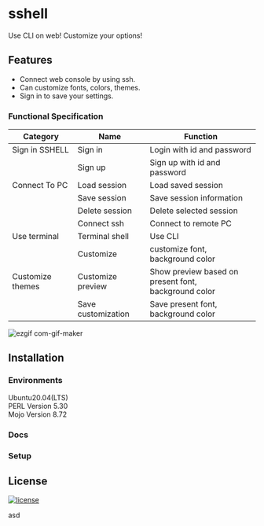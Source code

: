 # sshell
Use CLI on web! Customize your options!

## Features

* Connect web console by using ssh.
* Can customize fonts, colors, themes.
* Sign in to save your settings.

### Functional Specification

| Category  | Name  | Function  |
|-----------|-------|-----------|
|Sign in SSHELL | Sign in| Login with id and password|
|            | Sign up | Sign up with id and password |
|Connect To PC | Load session | Load saved session|
|           | Save session |   Save session information |
|           | Delete session | Delete selected session |
|           | Connect ssh   | Connect to remote PC |
| Use terminal | Terminal shell | Use CLI |
|              | Customize      | customize font, background color |
| Customize themes | Customize preview | Show preview based on present font, </br>background color |
|                  | Save customization | Save present font, background color |  



![ezgif com-gif-maker](https://user-images.githubusercontent.com/72643027/107480807-8ab5df80-6bc0-11eb-9d96-cb9ee14e8e13.gif)

## Installation

### Environments

Ubuntu20.04(LTS)  
PERL Version 5.30  
Mojo Version 8.72  

### Docs

### Setup

## License

[![license](https://img.shields.io/github/license/gluesys/sshell.svg?style=flat-square)](https://github.com/gluesys/sshell/blob/main/LICENSE)

asd
